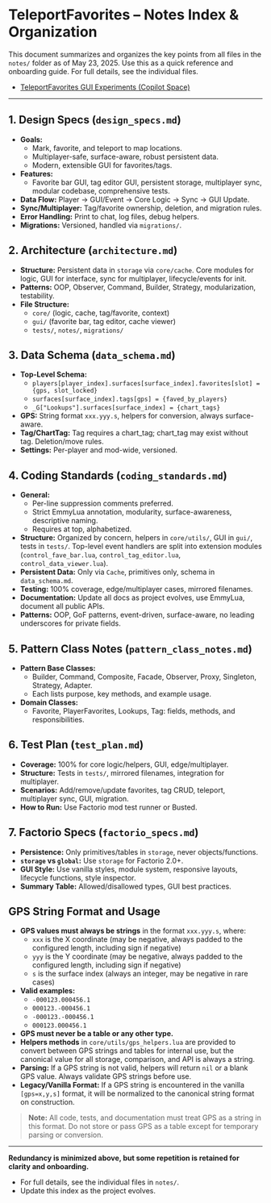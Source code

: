 # TeleportFavorites – Notes Index & Organization

This document summarizes and organizes the key points from all files in the `notes/` folder as of May 23, 2025. Use this as a quick reference and onboarding guide. For full details, see the individual files.

- [TeleportFavorites GUI Experiments (Copilot Space)](https://github.com/copilot/spaces/kurtzilla/1)  

---

## 1. **Design Specs** (`design_specs.md`)
- **Goals:**
  - Mark, favorite, and teleport to map locations.
  - Multiplayer-safe, surface-aware, robust persistent data.
  - Modern, extensible GUI for favorites/tags.
- **Features:**
  - Favorite bar GUI, tag editor GUI, persistent storage, multiplayer sync, modular codebase, comprehensive tests.
- **Data Flow:** Player → GUI/Event → Core Logic → Sync → GUI Update.
- **Sync/Multiplayer:** Tag/favorite ownership, deletion, and migration rules.
- **Error Handling:** Print to chat, log files, debug helpers.
- **Migrations:** Versioned, handled via `migrations/`.

## 2. **Architecture** (`architecture.md`)
- **Structure:** Persistent data in `storage` via `core/cache`. Core modules for logic, GUI for interface, sync for multiplayer, lifecycle/events for init.
- **Patterns:** OOP, Observer, Command, Builder, Strategy, modularization, testability.
- **File Structure:**
  - `core/` (logic, cache, tag/favorite, context)
  - `gui/` (favorite bar, tag editor, cache viewer)
  - `tests/`, `notes/`, `migrations/`

## 3. **Data Schema** (`data_schema.md`)
- **Top-Level Schema:**
  - `players[player_index].surfaces[surface_index].favorites[slot] = {gps, slot_locked}`
  - `surfaces[surface_index].tags[gps] = {faved_by_players}`
  - `_G["Lookups"].surfaces[surface_index] = {chart_tags}`
- **GPS:** String format `xxx.yyy.s`, helpers for conversion, always surface-aware.
- **Tag/ChartTag:** Tag requires a chart_tag; chart_tag may exist without tag. Deletion/move rules.
- **Settings:** Per-player and mod-wide, versioned.

## 4. **Coding Standards** (`coding_standards.md`)
- **General:**
  - Per-line suppression comments preferred.
  - Strict EmmyLua annotation, modularity, surface-awareness, descriptive naming.
  - Requires at top, alphabetized.
- **Structure:** Organized by concern, helpers in `core/utils/`, GUI in `gui/`, tests in `tests/`. Top-level event handlers are split into extension modules (`control_fave_bar.lua`, `control_tag_editor.lua`, `control_data_viewer.lua`).
- **Persistent Data:** Only via `Cache`, primitives only, schema in `data_schema.md`.
- **Testing:** 100% coverage, edge/multiplayer cases, mirrored filenames.
- **Documentation:** Update all docs as project evolves, use EmmyLua, document all public APIs.
- **Patterns:** OOP, GoF patterns, event-driven, surface-aware, no leading underscores for private fields.

## 5. **Pattern Class Notes** (`pattern_class_notes.md`)
- **Pattern Base Classes:**
  - Builder, Command, Composite, Facade, Observer, Proxy, Singleton, Strategy, Adapter.
  - Each lists purpose, key methods, and example usage.
- **Domain Classes:**
  - Favorite, PlayerFavorites, Lookups, Tag: fields, methods, and responsibilities.

## 6. **Test Plan** (`test_plan.md`)
- **Coverage:** 100% for core logic/helpers, GUI, edge/multiplayer.
- **Structure:** Tests in `tests/`, mirrored filenames, integration for multiplayer.
- **Scenarios:** Add/remove/update favorites, tag CRUD, teleport, multiplayer sync, GUI, migration.
- **How to Run:** Use Factorio mod test runner or Busted.

## 7. **Factorio Specs** (`factorio_specs.md`)
- **Persistence:** Only primitives/tables in `storage`, never objects/functions.
- **`storage` vs `global`:** Use `storage` for Factorio 2.0+.
- **GUI Style:** Use vanilla styles, module system, responsive layouts, lifecycle functions, style inspector.
- **Summary Table:** Allowed/disallowed types, GUI best practices.

## GPS String Format and Usage

- **GPS values must always be strings** in the format `xxx.yyy.s`, where:
  - `xxx` is the X coordinate (may be negative, always padded to the configured length, including sign if negative)
  - `yyy` is the Y coordinate (may be negative, always padded to the configured length, including sign if negative)
  - `s` is the surface index (always an integer, may be negative in rare cases)
- **Valid examples:**
  - `-000123.000456.1`
  - `000123.-000456.1`
  - `-000123.-000456.1`
  - `000123.000456.1`
- **GPS must never be a table or any other type.**
- **Helpers methods** in `core/utils/gps_helpers.lua` are provided to convert between GPS strings and tables for internal use, but the canonical value for all storage, comparison, and API is always a string.
- **Parsing:** If a GPS string is not valid, helpers will return `nil` or a blank GPS value. Always validate GPS strings before use.
- **Legacy/Vanilla Format:** If a GPS string is encountered in the vanilla `[gps=x,y,s]` format, it will be normalized to the canonical string format on construction.

> **Note:** All code, tests, and documentation must treat GPS as a string in this format. Do not store or pass GPS as a table except for temporary parsing or conversion.

---

**Redundancy is minimized above, but some repetition is retained for clarity and onboarding.**
- For full details, see the individual files in `notes/`.
- Update this index as the project evolves.
